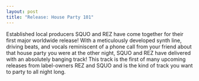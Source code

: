 ```yaml
---
layout: post
title: "Release: House Party 101"
---
```


Established local producers SQUO and REZ have come together for their
first major worldwide release! With a meticulously developed synth line,
driving beats, and vocals reminiscent of a phone call from your friend
about that house party you were at the other night, SQUO and REZ have
delivered with an absolutely banging track! This track is the first of
many upcoming releases from label-owners REZ and SQUO and is the kind of
track you want to party to all night long.